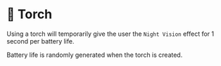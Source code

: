 # 🔦 Torch

Using a torch will temporarily give the user the `Night Vision` effect for 1 second per battery life.

Battery life is randomly generated when the torch is created.
